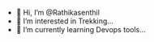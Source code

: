 - 👋 Hi, I’m @Rathikasenthil
- 👀 I’m interested in Trekking...
- 🌱 I’m currently learning Devops tools...

<!---
Rathikasenthil/Rathikasenthil is a ✨ special ✨ repository because its `README.md` (this file) appears on your GitHub profile.
You can click the Preview link to take a look at your changes.
--->
